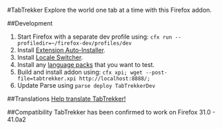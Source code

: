#TabTrekker
Explore the world one tab at a time with this Firefox addon.

##Development
1. Start Firefox with a separate dev profile using: `cfx run --profiledir=~/firefox-dev/profiles/dev`
2. Install [Extension Auto-Installer](https://addons.mozilla.org/en-US/firefox/addon/autoinstaller/).
3. Install [Locale Switcher](https://addons.mozilla.org/en-US/firefox/addon/locale-switcher/).
4. Install any [language packs](https://addons.mozilla.org/en-US/firefox/language-tools/) that you want to test.
5. Build and install addon using: `cfx xpi; wget --post-file=tabtrekker.xpi http://localhost:8888/;`
6. Update Parse using `parse deploy TabTrekkerDev`

##Translations
[Help translate TabTrekker!](https://gowong.oneskyapp.com/collaboration/project?id=47644)

##Compatibility
TabTrekker has been confirmed to work on Firefox 31.0 - 41.0a2
